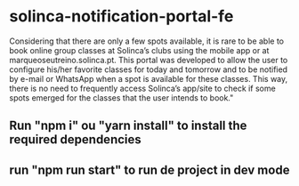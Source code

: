 # solinca-notification-portal-fe

Considering that there are only a few spots available, it is rare to be able to book online group classes at Solinca’s clubs using the mobile app or at marqueoseutreino.solinca.pt. This portal was developed to allow the user to configure his/her favorite classes for today and tomorrow and to be notified by e-mail or WhatsApp when a spot is available for these classes. This way, there is no need to frequently access Solinca’s app/site to check if some spots emerged for the classes that the user intends to book."

## Run "npm i" ou "yarn install" to install the required dependencies

## run "npm run start" to run de project in dev mode
